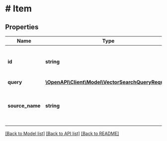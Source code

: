 # # Item

## Properties

Name | Type | Description | Notes
------------ | ------------- | ------------- | -------------
**id** | **string** | The entity id, reused in the output template. | [optional]
**query** | [**\OpenAPI\Client\Model\VectorSearchQueryRequest**](VectorSearchQueryRequest.md) |  |
**source_name** | **string** | The webpage name, reused in the output template. | [optional]

[[Back to Model list]](../../README.md#models) [[Back to API list]](../../README.md#endpoints) [[Back to README]](../../README.md)
